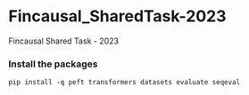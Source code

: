 # Fincausal_SharedTask-2023
Fincausal Shared Task - 2023

### Install the packages
```pip install -q peft transformers datasets evaluate seqeval```